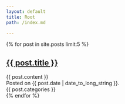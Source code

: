 ```yaml
---
layout: default
title: Root
path: /index.md

---
```


{% for post in site.posts limit:5 %}
<article>
  <h1><a href="{{ post.url }}">{{ post.title }}</a></h1>
  {{ post.content }}
  <aside>Posted on <time pubdate datetime="{{ post.date | date_to_xmlschema }}">{{ post.date | date_to_long_string }}</time>.</aside>
  {{ post.categories }}
</article>
{% endfor %}
